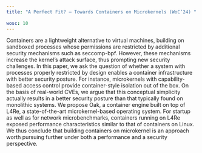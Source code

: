 ```yaml
---
title: "A Perfect Fit? – Towards Containers on Microkernels (WoC’24) "
 
wosc: 10
---
```


Containers are a lightweight alternative to virtual machines, building on sandboxed processes whose permissions are restricted by additional security mechanisms such as seccomp-bpf. However, these mechanisms increase the kernel’s attack surface, thus prompting new security challenges. In this paper, we ask the question of whether a system with processes properly restricted by design enables a container infrastructure with better security posture. For instance, microkernels with capability-based access control provide container-style isolation out of the box. On the basis of real-world CVEs, we argue that this conceptual simplicity actually results in a better security posture than that typically found on monolithic systems.
We propose Oak, a container engine built on top of L4Re, a state-of-the-art microkernel-based operating system. For startup as well as for network microbenchmarks, containers running on L4Re exposed performance characteristics similar to that of containers on Linux. We thus conclude that building containers on microkernel is an approach worth pursuing further under both a performance and a security perspective.
